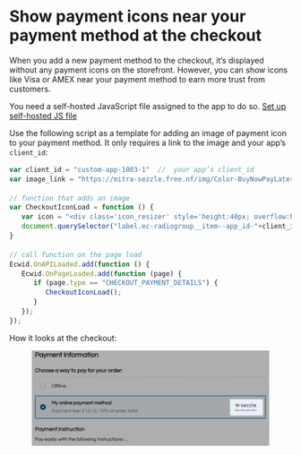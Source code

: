# Show payment icons near your payment method at the checkout

When you add a new payment method to the checkout, it’s displayed without any payment icons on the storefront. However, you can show icons like Visa or AMEX near your payment method to earn more trust from customers.

You need a self-hosted JavaScript file assigned to the app to do so. [Set up self-hosted JS file](https://app.gitbook.com/s/aRJpOy0U8IpbjUfcox4D/get-started)

Use the following script as a template for adding an image of payment icon to your payment method. It only requires a link to the image and your app’s `client_id`:

```javascript
var client_id = "custom-app-1003-1"  //  your app’s client_id
var image_link = "https://mitra-sezzle.free.nf/img/Color-BuyNowPayLater.png"  //  your image URL (must be https)

// function that adds an image
var CheckoutIconLoad = function () {
   var icon = "<div class='icon_resizer' style='height:40px; overflow:hidden'> <img style='width:auto; height:100%; display:block;' src='"+image_link+"'></img> </div>";
   document.querySelector("label.ec-radiogroup__item--app_id-"+client_id+" div.ec-radiogroup__info:empty").innerHTML = icon;
}

// call function on the page load
Ecwid.OnAPILoaded.add(function () {
   Ecwid.OnPageLoaded.add(function (page) {
      if (page.type == "CHECKOUT_PAYMENT_DETAILS") {
         CheckoutIconLoad();
      }
   });
});
```

How it looks at the checkout:

<figure><img src="../.gitbook/assets/payment_icon_screen.png" alt=""><figcaption></figcaption></figure>
